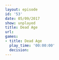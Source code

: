 ```yaml
---
layout: episode
id: '53'
date: 05/09/2017
show: unplayed
title: Dead Age
url: 
games:
- title: Dead Age
  play_time: '00:00:00'
  decision: 
---
```

